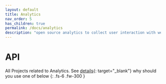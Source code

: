 ```yaml
---
layout: default
title: Analytics
nav_order: 5
has_children: true
permalink: /docs/analytics
description: "open source analytics to collect user interaction with website"
---
```


# API

All Projects related to Analytics. See [details](https://plausible.io/blog/remove-google-analytics){: target="_blank"} why should you use one of below
{: .fs-6 .fw-300 }
